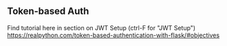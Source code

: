 ## Token-based Auth

Find tutorial here in section on JWT Setup (ctrl-F for "JWT Setup") https://realpython.com/token-based-authentication-with-flask/#objectives
